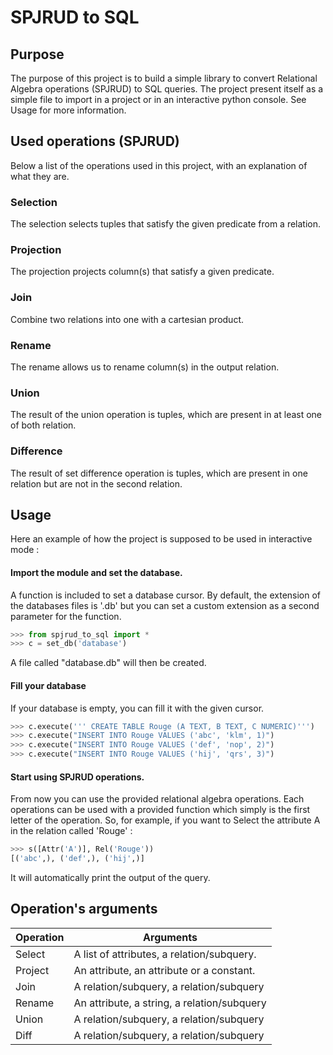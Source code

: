 # SPJRUD to SQL

## Purpose
The purpose of this project is to build a simple library to convert Relational Algebra operations (SPJRUD) to SQL queries. The project present itself as a simple file to import in a project or in an interactive python console. See Usage for more information.

## Used operations (SPJRUD)
Below a list of the operations used in this project, with an explanation of what they are.

### Selection
The selection selects tuples that satisfy the given predicate from a relation.

### Projection
The projection projects column(s) that satisfy a given predicate.

### Join
Combine two relations into one with a cartesian product.

### Rename
The rename allows us to rename column(s) in the output relation.

### Union
The result of the union operation is tuples, which are present in at least one of both relation.

### Difference
The result of set difference operation is tuples, which are present in one relation but are not in the second relation.

## Usage

Here an example of how the project is supposed to be used in interactive mode : 

#### Import the module and set the database.
A function is included to set a database cursor. By default, the extension of the databases files is '.db' but you can set a custom extension as a second parameter for the function.

```python
>>> from spjrud_to_sql import *
>>> c = set_db('database')
```
A file called "database.db" will then be created.
#### Fill your database
If your database is empty, you can fill it with the given cursor.
```python
>>> c.execute(''' CREATE TABLE Rouge (A TEXT, B TEXT, C NUMERIC)''')
>>> c.execute("INSERT INTO Rouge VALUES ('abc', 'klm', 1)")
>>> c.execute("INSERT INTO Rouge VALUES ('def', 'nop', 2)")
>>> c.execute("INSERT INTO Rouge VALUES ('hij', 'qrs', 3)")
```
#### Start using SPJRUD operations.
From now you can use the provided relational algebra operations. Each operations can be used with a provided function which simply is the first letter of the operation. So, for example, if you want to Select the attribute A in the relation called 'Rouge' :
```python
>>> s([Attr('A')], Rel('Rouge'))
[('abc',), ('def',), ('hij',)]
```
It will automatically print the output of the query.

## Operation's arguments

|Operation | Arguments  |
|--- | ---  |
|Select | A list of attributes, a relation/subquery.  |
|Project | An attribute, an attribute or a constant.  |
|Join | A relation/subquery, a relation/subquery  |
|Rename | An attribute, a string, a relation/subquery  |
|Union | A relation/subquery, a relation/subquery  |
|Diff |  A relation/subquery, a relation/subquery  |
